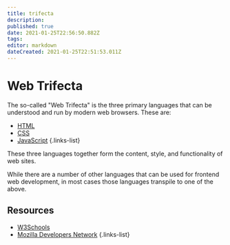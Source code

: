```yaml
---
title: trifecta
description: 
published: true
date: 2021-01-25T22:56:50.882Z
tags: 
editor: markdown
dateCreated: 2021-01-25T22:51:53.011Z
---
```


# Web Trifecta

The so-called \"Web Trifecta\" is the three primary languages that can
be understood and run by modern web browsers. These are:

- [HTML](/languages/html)
- [CSS](/languages/css)
- [JavaScript](/languages/javascript)
{.links-list}

These three languages together form the content, style, and functionality of web sites.

While there are a number of other languages that can be used for frontend web development, in most cases those languages transpile to one of the above.

## Resources

- [W3Schools](https://www.w3schools.com/)
- [Mozilla Developers Network](https://developer.mozilla.org/)
{.links-list}

